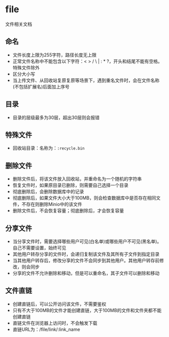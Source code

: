 # file
文件相关文档

## 命名
- 文件长度上限为255字符，路径长度无上限
- 正常文件名称中不能包含以下字符：< > / \ | : * ?，开头和结尾不能有空格。特殊文件除外
- 区分大小写
- 当上传文件、从回收站复原复原等场景下，遇到重名文件时，会在文件名称(不包括扩展名)后面加上序号

## 目录
- 目录的层级最多为30层，超出30层则会报错

## 特殊文件
- 回收站目录：名称为：`:recycle.bin`

## 删除文件
- 删除文件后，将该文件放入回收站，并重命名为一个随机的字符串
- 恢复文件时，如果原目录已删除，则需要自己选择一个目录
- 彻底删除后，会删除数据库中的记录
- 彻底删除后，如果文件大小大于100MB，则会检查数据库中是否存在相同文件，不存在则删除Minio中的该文件
- 删除文件后，不会恢复容量；彻底删除后，才会恢复容量

## 分享文件
- 当分享文件时，需要选择哪些用户可见(白名单)或哪些用户不可见(黑名单)。自己不需要设置，始终可见
- 其他用户转存分享的文件时，会递归复制该文件及其所有子文件到指定目录
- 当其他用户转存后，修改分享的文件不会同步到其他用户。其他用户转存前修改，则会同步
- 分享的文件不允许删除和移动，但是可以重命名，其子文件可以删除和移动

## 文件直链
- 创建直链后，可以公开访问该文件，不需要鉴权
- 只有不大于100MB的文件才能创建直链，大于100MB的文件和文件夹都不能创建直链
- 直链文件在浏览器上访问时，不会触发下载
- 直链URL为：/file/link/:link_name
